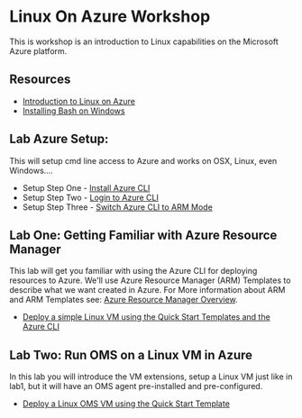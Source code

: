 # Linux On Azure Workshop
This is workshop is an introduction to Linux capabilities on the Microsoft Azure platform. 

## Resources ##
* [Introduction to Linux on Azure](https://docs.microsoft.com/en-us/azure/virtual-machines/virtual-machines-linux-intro-on-azure)
* [Installing Bash on Windows](https://msdn.microsoft.com/en-us/commandline/wsl/install_guide)

## Lab Azure Setup:  ##
This will setup cmd line access to Azure and works on OSX, Linux, even Windows....

* Setup Step One 	- [Install Azure CLI](Setup/xplat-cli-install.md)
* Setup Step Two 	- [Login to Azure CLI](Setup/xplat-cli-login.md)
* Setup Step Three 	- [Switch Azure CLI to ARM Mode](Setup/xplat-cli-arm.md)

## Lab One: Getting Familiar with Azure Resource Manager ##
This lab will get you familiar with using the Azure CLI for deploying resources to Azure. We'll use Azure Resource Manager (ARM) Templates to describe what we want created in Azure. For More information about ARM and ARM Templates see: [Azure Resource Manager Overview](Labs/labone/arm-overview.md).

* [Deploy a simple Linux VM using the Quick Start Templates and the Azure CLI](Labs/lab1/README.md)
 
## Lab Two: Run OMS on a Linux VM in Azure ##
In this lab you will introduce the VM extensions, setup a Linux VM just like in lab1, but it will have an OMS agent pre-installed and pre-configured.

* [Deploy a Linux OMS VM using the Quick Start Template](Labs/lab2/README.md)

